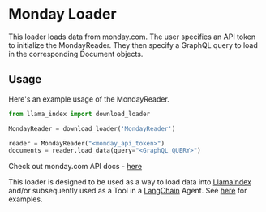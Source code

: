 # Monday Loader

This loader loads data from monday.com. The user specifies an API token to initialize the MondayReader. They then specify a GraphQL query to load in the corresponding Document objects.

## Usage

Here's an example usage of the MondayReader.

```python
from llama_index import download_loader

MondayReader = download_loader('MondayReader')

reader = MondayReader("<monday_api_token>")
documents = reader.load_data(query="<GraphQL_QUERY>")

```

Check out monday.com API docs - [here](https://developer.monday.com/apps/docs/mondayapi)

This loader is designed to be used as a way to load data into [LlamaIndex](https://github.com/jerryjliu/gpt_index/tree/main/gpt_index) and/or subsequently used as a Tool in a [LangChain](https://github.com/hwchase17/langchain) Agent. See [here](https://github.com/emptycrown/llama-hub/tree/main) for examples.
